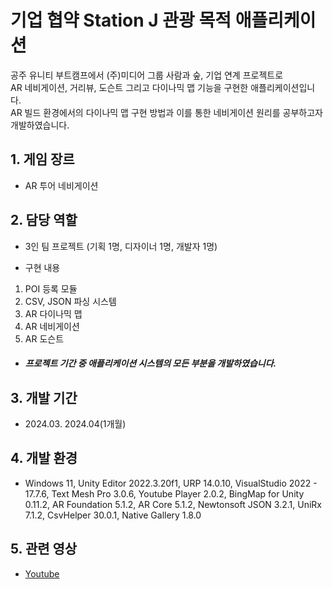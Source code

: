 # 기업 협약 Station J 관광 목적 애플리케이션
공주 유니티 부트캠프에서 (주)미디어 그룹 사람과 숲, 기업 연계 프로젝트로  
AR 네비게이션, 거리뷰, 도슨트 그리고 다이나믹 맵 기능을 구현한 애플리케이션입니다.  
AR 빌드 환경에서의 다이나믹 맵 구현 방법과 이를 통한 네비게이션 원리를 공부하고자 개발하였습니다.

## 1. 게임 장르
- AR 투어 네비게이션
## 2. 담당 역할
- 3인 팀 프로젝트
  (기획 1명, 디자이너 1명, 개발자 1명)

- 구현 내용
1) POI 등록 모듈
2) CSV, JSON 파싱 시스템
3) AR 다이나믹 맵
4) AR 네비게이션
5) AR 도슨트

- ##### 프로젝트 기간 중 애플리케이션 시스템의 모든 부분을 개발하였습니다.
## 3. 개발 기간
- 2024.03. 2024.04(1개월)
## 4. 개발 환경
- Windows 11, Unity Editor 2022.3.20f1, URP 14.0.10, VisualStudio 2022 - 17.7.6, Text Mesh Pro 3.0.6, Youtube Player 2.0.2, BingMap for Unity 0.11.2, AR Foundation 5.1.2, AR Core 5.1.2, Newtonsoft JSON 3.2.1, UniRx 7.1.2, CsvHelper 30.0.1, Native Gallery 1.8.0
## 5. 관련 영상
- [Youtube](https://youtu.be/lCk6_zKjx8o?si=GWfimibeiTgRCJZB)

